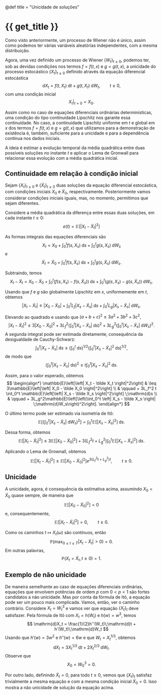 @def title = "Unicidade de soluções"

# {{ get_title }}

Como visto anteriormente, um processo de Wiener não é único, assim como podemos ter várias variáveis aleatórias independentes, com a mesma distribuição.

Agora, uma vez definido um processo de Wiener $\{W_t\}_{t \geq 0},$ podemos ter, sob as devidas condições nos termos $f=f(t, x)$ e $g = g(t, x),$ a unicidade do processo estocástico $\{X_t\}_{t \geq 0}$ definido através da equação diferencial estocástica
$$
\mathrm{d}X_t = f(t, X_t)\;\mathrm{d}t + g(t, X_t)\;\mathrm{d}W_t, \qquad t \geq 0,
$$
com uma condição inicial
$$
\left.X_t\right|_{t = 0} = X_0.
$$

Assim como no caso de equações diferenciais ordinárias determinísticas, uma condição do tipo continuidade Lipschitz nos garante essa continuidade. No caso, a continuidade Lipschitz uniforme em $t$ e global em $x$ dos termos $f = f(t, x)$ e $g = g(t, x)$ que utilizamos para a demonstração de existência é, também, suficiente para a unicidade e para a dependência contínua nos dados iniciais.

A ideia é estimar a evolução temporal da média quadrática entre duas possíveis soluções no instante $t$ e aplicar o Lema de Gronwall para relacionar essa evolução com a média quadrática inicial.

## Continuidade em relação à condição inicial

Sejam $\{X_t\}_{t \geq 0}$ e $\{\tilde X_t\}_{t \geq 0}$ duas soluções da equação diferencial estocástica, com condições iniciais $X_0$ e $\tilde X_0,$ respectivamente. Posteriormente vamos considerar condições iniciais iguais, mas, no momento, permitimos que sejam diferentes.

Considere a média quadrática da diferença entre essas duas soluções, em cada instante $t \geq 0$:
$$
e(t) = \mathbb{E}\left[ |X_t - \tilde X_t|^2 \right]
$$

As formas integrais das equações diferenciais são
$$
X_t = X_0 + \int_0^t f(s, X_s)\;\mathrm{d}s + \int_0^t g(s, X_s)\;\mathrm{d}W_s
$$
e
$$
\tilde X_t = \tilde X_0 + \int_0^t f(s, \tilde X_s)\;\mathrm{d}s + \int_0^t g(s, \tilde X_s)\;\mathrm{d}W_s.
$$

Subtraindo, temos
$$
X_t - \tilde X_t = X_0 - \tilde X_0 + \int_0^t (f(s, X_s) - f(s, \tilde X_s))\;\mathrm{d}s + \int_0^t (g(s, X_s) - g(s, \tilde X_s))\;\mathrm{d}W_s.
$$

Usando que $f$ e $g$ são globalmente Lipschitz em $x,$ uniformemente em $t,$ obtemos
$$
\left| X_t - \tilde X_t \right| \leq \left| X_0 - \tilde X_0 \right| + \int_0^t L_f \left| X_s - \tilde X_s \right| \;\mathrm{d}s + \int_0^t L_g \left| X_s - \tilde X_s \right| \;\mathrm{d}W_s.
$$

Elevando ao quadrado e usando que $(a + b + c)^2 \leq 3a^2 + 3b^2 + 3c^2,$
$$
\left| X_t - \tilde X_t \right|^2 \leq 3\left| X_0 - \tilde X_0 \right|^2 + 3L_f^2\left(\int_0^t \left| X_s - \tilde X_s \right| \;\mathrm{d}s\right)^2 + 3L_g^2\left(\int_0^t \left| X_s - \tilde X_s \right| \;\mathrm{d}W_s\right)^2.
$$
A segunda integral pode ser estimada diretamente, consequência da desigualdade de Cauchy-Schwarz:
$$
\int_0^t \left| X_s - \tilde X_s \right| \;\mathrm{d}s \leq \left(\int_0^t \;\mathrm{d}s\right)^{1/2}\left(\int_0^t \left| X_s - \tilde X_s \right|^2 \;\mathrm{d}s\right)^{1/2},
$$
de modo que
$$
\left(\int_0^t \left| X_s - \tilde X_s \right| \;\mathrm{d}s\right)^2 \leq t\int_0^t \left| X_s - \tilde X_s \right|^2 \;\mathrm{d}s.
$$

Assim, para o valor esperado, obtemos
$$
\begin{align*}
\mathbb{E}\left[\left| X_t - \tilde X_t \right|^2\right] & \leq 3\mathbb{E}\left[\left| X_0 - \tilde X_0 \right|^2\right] \\
& \qquad + 3L_f^2 t \int_0^t \mathbb{E}\left[\left| X_s - \tilde X_s \right|^2\right] \;\mathrm{d}s \\
& \qquad + 3L_g^2\mathbb{E}\left[\left(\int_0^t \left| X_s - \tilde X_s \right| \;\mathrm{d}W_s\right)^2\right].
\end{align*}
$$

O último termo pode ser estimado via isometria de Itô:
$$
\mathbb{E}\left[\left(\int_0^t \left| X_s - \tilde X_s \right| \;\mathrm{d}W_s\right)^2\right] = 
\int_0^t \mathbb{E}\left[\left| X_s - \tilde X_s \right|^2\right] \;\mathrm{d}s.
$$

Dessa forma, obtemos
$$
\mathbb{E}\left[\left| X_t - \tilde X_t \right|^2\right] \leq 3\mathbb{E}\left[\left| X_0 - \tilde X_0 \right|^2\right] + 3(L_f^2 t + L_g^2) \int_0^t \mathbb{E}\left[\left| X_s - \tilde X_s \right|^2\right] \;\mathrm{d}s.
$$

Aplicando o Lema de Grownall, obtemos
$$
\mathbb{E}\left[\left| X_t - \tilde X_t \right|^2\right] \leq \mathbb{E}\left[\left| X_0 - \tilde X_0 \right|^2\right] e^{3(L_f^2 t + L_g^2)t}, \qquad t \geq 0.
$$

## Unicidade

A unicidade, agora, é consequência da estimativa acima, assumindo $X_0 = \tilde X_0$ quase sempre, de maneira que 
$$
\mathbb{E}[|X_0 - \tilde X_0|^2] = 0
$$
e, consequentemente,
$$
\mathbb{E}[|X_t - \tilde X_t|^2] = 0, \qquad t \geq 0.
$$

Como os caminhos $t \mapsto X_t(\omega)$ são contínuos, então
$$
\mathbb{P}\left(\max_{0\leq t \leq T} |X_t - \tilde X_t| > 0\right) = 0.
$$
Em outras palavras,
$$
\mathbb{P}\left(X_t = \tilde X_t, t \geq 0\right) = 1.
$$

## Exemplo de não unicidade

De maneira semelhante ao caso de equações diferenciais ordinárias, equações que envolvem potências de ordem $p$ com $0< p < 1$ são fortes candidatos a não unicidade. Mas por conta da fórmula de Itô, a equação pode ser um pouco mais complicada. Vamos, então, ver o caminho contrário. Considere $X_t = W_t^3$ e vamos ver que equação $\{X_t\}_t$ deve satisfazer. Pela fórmula de Itô com $X_t = h(W_t)$ e $h(w) = w^3,$ temos
$$
\mathrm{d}X_t = \frac{1}{2}h''(W_t)\;\mathrm{d}t + h'(W_t)\;\mathrm{d}W_t
$$
Usando que $h'(w) = 3w^2$ e $h''(w) = 6w$ e que $W_t = X_t^{1/3},$ obtemos
$$
\mathrm{d}X_t = 3X_t^{1/3}\;\mathrm{d}t + 2X_t^{2/3}\;\mathrm{d}W_t.
$$
Observe que
$$
X_0 = W_0^3 = 0.
$$

Por outro lado, definindo $\tilde X_t = 0,$ para todo $t \geq 0,$ vemos que $\{X_t\}_t$ satisfaz trivialmente a mesma equação e com a mesma condição inicial $\tilde X_0 = 0.$ Isso mostra a não unicidade de solução da equação acima.
